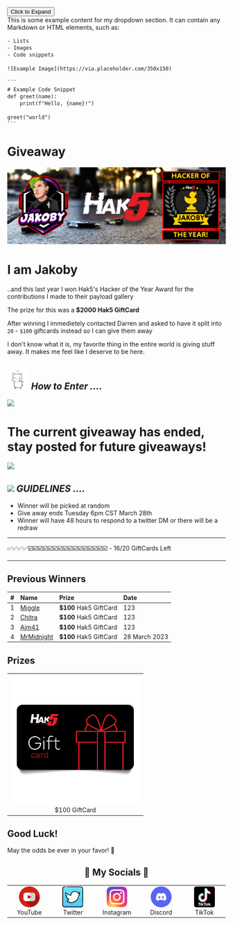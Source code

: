 <div class="dropdown">
  <button class="btn btn-secondary dropdown-toggle" type="button" id="dropdownMenuButton" data-toggle="dropdown" aria-haspopup="true" aria-expanded="false">
    Click to Expand
  </button>
  <div class="dropdown-menu" aria-labelledby="dropdownMenuButton">
    This is some example content for my dropdown section. It can contain any Markdown or HTML elements, such as:

    - Lists
    - Images
    - Code snippets

    ![Example Image](https://via.placeholder.com/350x150)

    ```
    # Example Code Snippet
    def greet(name):
        print(f"Hello, {name}!")

    greet("world")
    ```
  </div>
</div>

# Giveaway	

![hak 5](https://github.com/I-Am-Jakoby/I-Am-Jakoby/raw/main/img/hak5-banner.png)

# I am Jakoby

..and this last year I  won Hak5's Hacker of the Year Award for the contributions I made to their payload gallery


The prize for this was a **$2000 Hak5 GiftCard** 

After winning I immedietely contacted Darren and asked to have it split into `20` - `$100` giftcards instead so I can give them away

I don't know what it is, my favorite thing in the entire world is giving stuff away. It makes me feel like I deserve to be here. 

## <img src="https://github.com/I-Am-Jakoby/GiveAways/raw/main/Assets/av.gif" width="50px">&nbsp;***How to Enter ....***


<img src="https://user-images.githubusercontent.com/73097560/115834477-dbab4500-a447-11eb-908a-139a6edaec5c.gif">

# The current giveaway has ended, stay posted for future giveaways!

<!--
1. [LIKE AND RETWEET THIS](https://twitter.com/I_Am_Jakoby/status/1640027767604498432)<img src="https://github.com/I-Am-Jakoby/GiveAways/raw/main/Assets/animated-heart.gif" width="50px"><img src="https://github.com/I-Am-Jakoby/GiveAways/raw/main/Assets/share-twitter.gif" width="50px">
2. [SUBSCRIBE](https://www.youtube.com/@iamjakoby)<img src="https://github.com/I-Am-Jakoby/GiveAways/raw/main/Assets/yt-sub2.gif" width="50px">
3. [Leave a comment on that tweet saying what you would get with the Hak5 giftcard](https://twitter.com/I_Am_Jakoby/status/1640027767604498432)
-->
<img src="https://user-images.githubusercontent.com/73097560/115834477-dbab4500-a447-11eb-908a-139a6edaec5c.gif">

## <img src="https://media.giphy.com/media/iY8CRBdQXODJSCERIr/giphy.gif" width="50px">&nbsp;***GUIDELINES ....***

- Winner will be picked at random 
- Give away ends Tuesday 6pm CST March 28th
- Winner will have 48 hours to respond to a twitter DM or there will be a redraw

---
✅✅✅✅☑️☑️☑️☑️☑️☑️☑️☑️☑️☑️☑️☑️☑️☑️☑️☑️     -     16/20 GiftCards Left

---

## Previous Winners 

| #          | Name       | Prize      | Date       |
| :----------| :----------| :----------| :----------|
| 1          | [Miggle](https://twitter.com/miguemely101)       | **$100** Hak5 GiftCard | 123 |          
| 2          | [Chitra](https://twitter.com/t3st37)             | **$100** Hak5 GiftCard | 123 |
| 3          | [Ajm41](Ajm41)                                   | **$100** Hak5 GiftCard | 123 |
| 4          | [MrMidnight](https://twitter.com/MrMidnight53)   | **$100** Hak5 GiftCard | 28 March 2023 |  
      


## Prizes

<div align=Left>
<table>
    <td align="center" width="300">
      <a href="https://www.youtube.com/watch?v=sOLIdqpzrW4">
        <img src=https://github.com/I-Am-Jakoby/GiveAways/raw/main/Assets/gift-card_2000x.png width="300" alt="C#" />
      </a>
      <br>$100 GiftCard
    </td>
</table>
</div>

## Good Luck!

May the odds be ever in your favor! 🤞

<h2 align="center">📱 My Socials 📱</h2>
<div align=center>
<table>
  <tr>
    <td align="center" width="96">
      <a href="https://youtube.com/c/IamJakoby?sub_confirmation=1">
        <img src=https://github.com/I-Am-Jakoby/I-Am-Jakoby/blob/main/img/youtube-svgrepo-com.svg width="48" height="48" alt="C#" />
      </a>
      <br>YouTube
    </td>
    <td align="center" width="96">
      <a href="https://twitter.com/I_Am_Jakoby">
        <img src=https://github.com/I-Am-Jakoby/I-Am-Jakoby/blob/main/img/twitter.png width="48" height="48" alt="Python" />
      </a>
      <br>Twitter
    </td>
    <td align="center" width="96">
      <a href="https://www.instagram.com/i_am_jakoby/">
        <img src=https://github.com/I-Am-Jakoby/I-Am-Jakoby/blob/main/img/insta.png width="48" height="48" alt="Golang" />
      </a>
      <br>Instagram
    </td>
    <td align="center" width="96">
      <a href="https://discord.gg/MYYER2ZcJF">
        <img src=https://github.com/I-Am-Jakoby/I-Am-Jakoby/blob/main/img/discord-v2-svgrepo-com.svg width="48" height="48" alt="Jsonnet" />
      </a>
      <br>Discord
    </td>
    <td align="center" width="96">
      <a href="https://www.tiktok.com/@i_am_jakoby?lang=en">
        <img src=https://github.com/I-Am-Jakoby/I-Am-Jakoby/raw/main/img/tiktok.svg width="48" height="48" alt="Jsonnet" />
      </a>
      <br>TikTok
    </td>    
  </tr>
</table>
</div>
